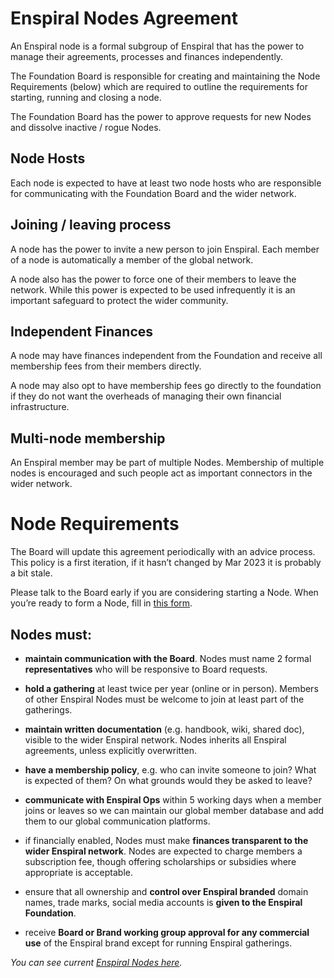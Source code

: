 # Enspiral Nodes Agreement

An Enspiral node is a formal subgroup of Enspiral that has the power to manage their agreements, processes and finances independently.

The Foundation Board is responsible for creating and maintaining the Node Requirements (below) which are required to outline the requirements for starting, running and closing a node. 

The Foundation Board has the power to approve requests for new Nodes and dissolve inactive / rogue Nodes.

## Node Hosts

Each node is expected to have at least two node hosts who are responsible for communicating with the Foundation Board and the wider network.

## Joining / leaving process

A node has the power to invite a new person to join Enspiral. Each member of a node is automatically a member of the global network. 

A node also has the power to force one of their members to leave the network. While this power is expected to be used infrequently it is an important safeguard to protect the wider community.

## Independent Finances

A node may have finances independent from the Foundation and receive all membership fees from their members directly. 

A node may also opt to have membership fees go directly to the foundation if they do not want the overheads of managing their own financial infrastructure.

## Multi-node membership

An Enspiral member may be part of multiple Nodes. Membership of multiple nodes is encouraged and such people act as important connectors in the wider network.

# Node Requirements

The Board will update this agreement periodically with an advice process. This policy is a first iteration, if it hasn’t changed by Mar 2023 it is probably a bit stale.

Please talk to the Board early if you are considering starting a Node. When you’re ready to form a Node, fill in [this form](https://docs.google.com/forms/d/1tcWPO7LE78jSP8wmIH7r95cSyg-HhW5TGnOY4BOvyhQ/edit).


## Nodes must:

* **maintain communication with the Board**. Nodes must name 2 formal **representatives** who will be responsive to Board requests.

* **hold a gathering** at least twice per year (online or in person). Members of other Enspiral Nodes must be welcome to join at least part of the gatherings.

* **maintain written documentation** (e.g. handbook, wiki, shared doc), visible to the wider Enspiral network. Nodes inherits all Enspiral agreements, unless explicitly overwritten.

* **have a membership policy**, e.g. who can invite someone to join? What is expected of them? On what grounds would they be asked to leave?

* **communicate with Enspiral Ops** within 5 working days when a member joins or leaves so we can maintain our global member database and add them to our global communication platforms.

* if financially enabled, Nodes must make **finances transparent to the wider Enspiral network**. Nodes are expected to charge members a subscription fee, though offering scholarships or subsidies where appropriate is acceptable.

* ensure that all ownership and **control over Enspiral branded** domain names, trade marks, social media accounts is **given to the Enspiral Foundation**.

* receive **Board or Brand working group approval for any commercial use** of the Enspiral brand except for running Enspiral gatherings.


_You can see current [Enspiral Nodes here](/nodes/README.md)._

